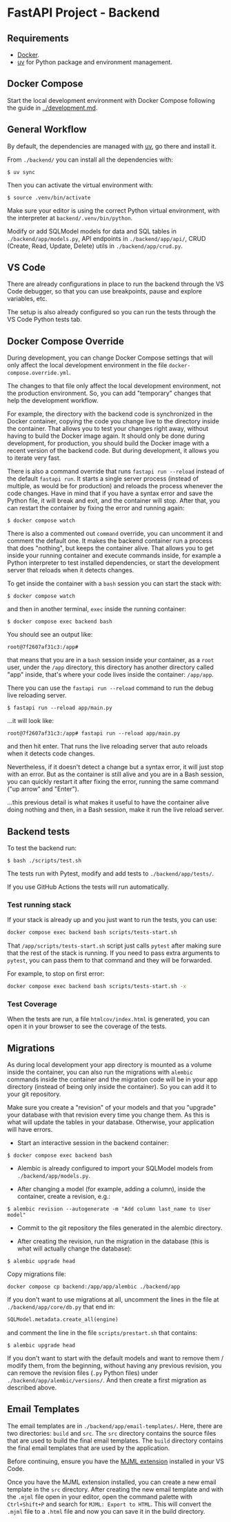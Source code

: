 # FastAPI Project - Backend

## Requirements

* [Docker](https://www.docker.com/).
* [uv](https://docs.astral.sh/uv/) for Python package and environment management.

## Docker Compose

Start the local development environment with Docker Compose following the guide in [../development.md](../development.md).

## General Workflow

By default, the dependencies are managed with [uv](https://docs.astral.sh/uv/), go there and install it.

From `./backend/` you can install all the dependencies with:

```console
$ uv sync
```

Then you can activate the virtual environment with:

```console
$ source .venv/bin/activate
```

Make sure your editor is using the correct Python virtual environment, with the interpreter at `backend/.venv/bin/python`.

Modify or add SQLModel models for data and SQL tables in `./backend/app/models.py`, API endpoints in `./backend/app/api/`, CRUD (Create, Read, Update, Delete) utils in `./backend/app/crud.py`.

## VS Code

There are already configurations in place to run the backend through the VS Code debugger, so that you can use breakpoints, pause and explore variables, etc.

The setup is also already configured so you can run the tests through the VS Code Python tests tab.

## Docker Compose Override

During development, you can change Docker Compose settings that will only affect the local development environment in the file `docker-compose.override.yml`.

The changes to that file only affect the local development environment, not the production environment. So, you can add "temporary" changes that help the development workflow.

For example, the directory with the backend code is synchronized in the Docker container, copying the code you change live to the directory inside the container. That allows you to test your changes right away, without having to build the Docker image again. It should only be done during development, for production, you should build the Docker image with a recent version of the backend code. But during development, it allows you to iterate very fast.

There is also a command override that runs `fastapi run --reload` instead of the default `fastapi run`. It starts a single server process (instead of multiple, as would be for production) and reloads the process whenever the code changes. Have in mind that if you have a syntax error and save the Python file, it will break and exit, and the container will stop. After that, you can restart the container by fixing the error and running again:

```console
$ docker compose watch
```

There is also a commented out `command` override, you can uncomment it and comment the default one. It makes the backend container run a process that does "nothing", but keeps the container alive. That allows you to get inside your running container and execute commands inside, for example a Python interpreter to test installed dependencies, or start the development server that reloads when it detects changes.

To get inside the container with a `bash` session you can start the stack with:

```console
$ docker compose watch
```

and then in another terminal, `exec` inside the running container:

```console
$ docker compose exec backend bash
```

You should see an output like:

```console
root@7f2607af31c3:/app#
```

that means that you are in a `bash` session inside your container, as a `root` user, under the `/app` directory, this directory has another directory called "app" inside, that's where your code lives inside the container: `/app/app`.

There you can use the `fastapi run --reload` command to run the debug live reloading server.

```console
$ fastapi run --reload app/main.py
```

...it will look like:

```console
root@7f2607af31c3:/app# fastapi run --reload app/main.py
```

and then hit enter. That runs the live reloading server that auto reloads when it detects code changes.

Nevertheless, if it doesn't detect a change but a syntax error, it will just stop with an error. But as the container is still alive and you are in a Bash session, you can quickly restart it after fixing the error, running the same command ("up arrow" and "Enter").

...this previous detail is what makes it useful to have the container alive doing nothing and then, in a Bash session, make it run the live reload server.

## Backend tests

To test the backend run:

```console
$ bash ./scripts/test.sh
```

The tests run with Pytest, modify and add tests to `./backend/app/tests/`.

If you use GitHub Actions the tests will run automatically.

### Test running stack

If your stack is already up and you just want to run the tests, you can use:

```bash
docker compose exec backend bash scripts/tests-start.sh
```

That `/app/scripts/tests-start.sh` script just calls `pytest` after making sure that the rest of the stack is running. If you need to pass extra arguments to `pytest`, you can pass them to that command and they will be forwarded.

For example, to stop on first error:

```bash
docker compose exec backend bash scripts/tests-start.sh -x
```

### Test Coverage

When the tests are run, a file `htmlcov/index.html` is generated, you can open it in your browser to see the coverage of the tests.

## Migrations

As during local development your app directory is mounted as a volume inside the container, you can also run the migrations with `alembic` commands inside the container and the migration code will be in your app directory (instead of being only inside the container). So you can add it to your git repository.

Make sure you create a "revision" of your models and that you "upgrade" your database with that revision every time you change them. As this is what will update the tables in your database. Otherwise, your application will have errors.

* Start an interactive session in the backend container:

```console
$ docker compose exec backend bash
```

* Alembic is already configured to import your SQLModel models from `./backend/app/models.py`.

* After changing a model (for example, adding a column), inside the container, create a revision, e.g.:

```console
$ alembic revision --autogenerate -m "Add column last_name to User model"
```

* Commit to the git repository the files generated in the alembic directory.

* After creating the revision, run the migration in the database (this is what will actually change the database):

```console
$ alembic upgrade head
```

Copy migrations file:
```console
docker compose cp backend:/app/app/alembic ./backend/app      
```

If you don't want to use migrations at all, uncomment the lines in the file at `./backend/app/core/db.py` that end in:

```python
SQLModel.metadata.create_all(engine)
```

and comment the line in the file `scripts/prestart.sh` that contains:

```console
$ alembic upgrade head
```

If you don't want to start with the default models and want to remove them / modify them, from the beginning, without having any previous revision, you can remove the revision files (`.py` Python files) under `./backend/app/alembic/versions/`. And then create a first migration as described above.

## Email Templates

The email templates are in `./backend/app/email-templates/`. Here, there are two directories: `build` and `src`. The `src` directory contains the source files that are used to build the final email templates. The `build` directory contains the final email templates that are used by the application.

Before continuing, ensure you have the [MJML extension](https://marketplace.visualstudio.com/items?itemName=attilabuti.vscode-mjml) installed in your VS Code.

Once you have the MJML extension installed, you can create a new email template in the `src` directory. After creating the new email template and with the `.mjml` file open in your editor, open the command palette with `Ctrl+Shift+P` and search for `MJML: Export to HTML`. This will convert the `.mjml` file to a `.html` file and now you can save it in the build directory.
